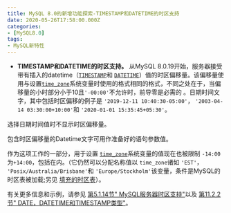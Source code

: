 ```yaml
---
title: MySQL 8.0的新增功能探索-TIMESTAMP和DATETIME的时区支持
date: 2020-05-26T17:58:00.000Z
categories:
- [MySQL8.0]
tags:
- MySQL新特性
---
```


- **TIMESTAMP和DATETIME的时区支持。** 从MySQL 8.0.19开始，服务器接受带有插入的datetime（[`TIMESTAMP`](https://dev.mysql.com/doc/refman/8.0/en/datetime.html)和 [`DATETIME`](https://dev.mysql.com/doc/refman/8.0/en/datetime.html)）值的时区偏移量。该偏移量使用与设置[`time_zone`](https://dev.mysql.com/doc/refman/8.0/en/server-system-variables.html#sysvar_time_zone)系统变量时使用的格式相同的格式，不同之处在于，当偏移量的小时部分小于10且`'-00:00'`不允许时，前导零是必需的 。日期时间文字，其中包括时区偏移的例子是 `'2019-12-11 10:40:30-05:00'`， `'2003-04-14 03:30:00+10:00'`和 `'2020-01-01 15:35:45+05:30'`。

选择日期时间值时不显示时区偏移量。

包含时区偏移量的Datetime文字可用作准备好的语句参数值。

作为这项工作的一部分，用于设置 [`time_zone`](https://dev.mysql.com/doc/refman/8.0/en/server-system-variables.html#sysvar_time_zone)系统变量的值现在也被限制 `-14:00`为`+14:00`，包括在内。（它仍然可以分配名称值以 `time_zone`诸如 `'EST'`， `'Posix/Australia/Brisbane'`和 `'Europe/Stockholm'`该变量，条件是MySQL的时区表被加载;另见 [填充的时区表](https://dev.mysql.com/doc/refman/8.0/en/time-zone-support.html#time-zone-installation)）。

有关更多信息和示例，请参见 [第5.1.14节" MySQL服务器时区支持"](https://dev.mysql.com/doc/refman/8.0/en/time-zone-support.html)以及 [第11.2.2节" DATE，DATETIME和TIMESTAMP类型"](https://dev.mysql.com/doc/refman/8.0/en/datetime.html)。
